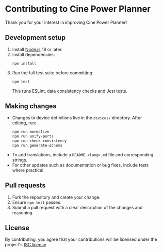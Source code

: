 # Contributing to Cine Power Planner

Thank you for your interest in improving Cine Power Planner!

## Development setup

1. Install [Node.js](https://nodejs.org/) 18 or later.
2. Install dependencies:
   ```bash
   npm install
   ```
3. Run the full test suite before committing:
   ```bash
   npm test
   ```
   This runs ESLint, data consistency checks and Jest tests.

## Making changes

- Changes to device definitions live in the `devices/` directory. After editing, run:
  ```bash
  npm run normalize
  npm run unify-ports
  npm run check-consistency
  npm run generate-schema
  ```
- To add translations, include a `README.<lang>.md` file and corresponding strings.
- For other updates such as documentation or bug fixes, include tests where practical.

## Pull requests

1. Fork the repository and create your change.
2. Ensure `npm test` passes.
3. Submit a pull request with a clear description of the changes and reasoning.

## License

By contributing, you agree that your contributions will be licensed under the project's [ISC license](package.json).
